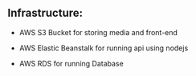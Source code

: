 ## Infrastructure:

* AWS S3 Bucket for storing media and front-end

* AWS Elastic Beanstalk for running api using nodejs

* AWS RDS for running Database
